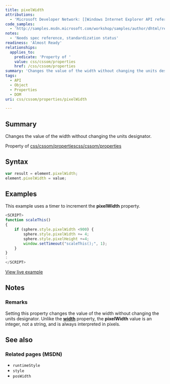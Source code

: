 ```yaml
---
title: pixelWidth
attributions:
  - 'Microsoft Developer Network: [[Windows Internet Explorer API reference](http://msdn.microsoft.com/en-us/library/ie/hh828809%28v=vs.85%29.aspx) Article]'
code_samples:
  - 'http://samples.msdn.microsoft.com/workshop/samples/author/dhtml/refs/pixelWidth.htm'
notes:
  - 'Needs spec reference, standardization status'
readiness: 'Almost Ready'
relationships:
  applies_to:
    predicate: 'Property of '
    value: css/cssom/properties
    href: /css/cssom/properties
summary: 'Changes the value of the width without changing the units designator.'
tags:
  - API
  - Object
  - Properties
  - DOM
uri: css/cssom/properties/pixelWidth

---
```

## <span>Summary</span>

Changes the value of the width without changing the units designator.

Property of [css/cssom/properties](/css/cssom/properties)[css/cssom/properties](/css/cssom/properties)

## <span>Syntax</span>

``` js
var result = element.pixelWidth;
element.pixelWidth = value;
```

## <span>Examples</span>

This example uses a timer to increment the **pixelWidth** property.

``` js
<SCRIPT>
function scaleThis()
{
    if (sphere.style.pixelWidth <900) {
        sphere.style.pixelWidth += 4;
        sphere.style.pixelHeight +=4;
        window.setTimeout("scaleThis();", 1);
    }
}
:
</SCRIPT>
```

[View live example](http://samples.msdn.microsoft.com/workshop/samples/author/dhtml/refs/pixelWidth.htm)

## <span>Notes</span>

### <span>Remarks</span>

Setting this property changes the value of the width without changing the units designator. Unlike the [**width**](/css/properties/width) property, the **pixelWidth** value is an integer, not a string, and is always interpreted in pixels.

## <span>See also</span>

### <span>Related pages (MSDN)</span>

-   `runtimeStyle`
-   `style`
-   `posWidth`
